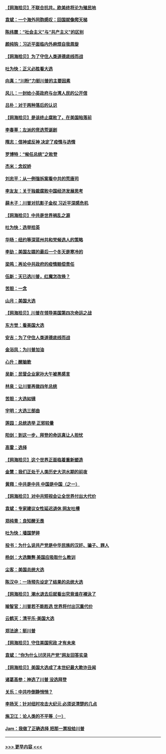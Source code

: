 #### [【网海拾贝】不联合抗共，欧美终将沦为殖民地](../pages/nsc993/n12565068.md?t=11212151) 
#### [袁斌：一个海外同胞感叹：回国就像爬天梯](../pages/nsc993/n12564986.md?t=11212151) 
#### [陈纬霆：“社会主义”与“共产主义”的区别](../pages/nsc993/n12562417.md?t=11212151) 
#### [颜纯钩：习近平面临内外麻烦自我周旋](../pages/nsc993/n12563356.md?t=11212151) 
#### [【网海拾贝】为了守住人类道德底线而战](../pages/nsc993/n12562542.md?t=11212151) 
#### [吐为快：正义必胜看大选](../pages/nsc993/n12561967.md?t=11212151) 
#### [向真：“川粉”力挺川普的主要因素](../pages/nsc993/n12560774.md?t=11212151) 
#### [风儿：一封给小英政府与台湾人民的公开信](../pages/nsc993/n12560581.md?t=11212151) 
#### [吕朴：对于两种落后的认识](../pages/nsc993/n12560492.md?t=11212151) 
#### [【网海拾贝】是该终止腐败了，在美国陷落前](../pages/nsc993/n12559936.md?t=11212151) 
#### [李春草：左派的竞选荒诞剧](../pages/nsc993/n12558380.md?t=11212151) 
#### [隋志：信神或反神 决定了疫情与选情](../pages/nsc993/n12558255.md?t=11212151) 
#### [罗博特：“候任总统”之败登](../pages/nsc993/n12558189.md?t=11212151) 
#### [杰米：念奴娇](../pages/nsc993/n12558174.md?t=11212151) 
#### [刘忠平：从一例强拆案看中共的荒唐司](../pages/nsc993/n12558036.md?t=11212151) 
#### [李友友：关于独裁腐败中国经济发展思考](../pages/nsc993/n12558004.md?t=11212151) 
#### [薛木子：川普对抗影子金权 习近平深感危机](../pages/nsc993/n12557342.md?t=11212151) 
#### [【网海拾贝】中共是世界祸乱之源](../pages/nsc993/n12555353.md?t=11212151) 
#### [吐为快：选举拾英](../pages/nsc993/n12555041.md?t=11212151) 
#### [华旸：纽约等深蓝州共和党候选人的策略](../pages/nsc993/n12554309.md?t=11212151) 
#### [李劼：美国左媒的最后一个冬天是寒冷的](../pages/nsc993/n12552947.md?t=11212151) 
#### [梁鸣：再论中共政府的疫情赔偿责任](../pages/nsc993/n12553012.md?t=11212151) 
#### [伍新：天已选川普，红魔怎改换？](../pages/nsc993/n12552970.md?t=11212151) 
#### [苦胆：一念](../pages/nsc993/n12552957.md?t=11212151) 
#### [山月：美国大选](../pages/nsc993/n12552446.md?t=11212151) 
#### [【网海拾贝】川普在领导美国第四次命运之战](../pages/nsc993/n12551973.md?t=11212151) 
#### [东方觉：看美国大选](../pages/nsc993/n12551647.md?t=11212151) 
#### [安吉：为了守住人类道德底线而战](../pages/nsc993/n12551111.md?t=11212151) 
#### [金浴凤：为川普加油](../pages/nsc993/n12551085.md?t=11212151) 
#### [心升：醒脑歌](../pages/nsc993/n12550984.md?t=11212151) 
#### [吴新：民营企业家孙大午被黑感言](../pages/nsc993/n12550656.md?t=11212151) 
#### [林泉：让川普再做四年总统](../pages/nsc993/n12550640.md?t=11212151) 
#### [苦胆：大选如镜](../pages/nsc993/n12550630.md?t=11212151) 
#### [宇明：大选三部曲](../pages/nsc993/n12550603.md?t=11212151) 
#### [莲园：总统选举 正邪较量](../pages/nsc993/n12550594.md?t=11212151) 
#### [阳剑：到这一步，拜登的命运真让人担忧](../pages/nsc993/n12549093.md?t=11212151) 
#### [高雷：选择](../pages/nsc993/n12549087.md?t=11212151) 
#### [【网海拾贝】这个世界正面临着重新塑造](../pages/nsc993/n12548326.md?t=11212151) 
#### [金慧：我们正处于人类历史大洪水期的前夜](../pages/nsc993/n12547914.md?t=11212151) 
#### [黄翔：中共是中共 中国是中国（之一）](../pages/nsc993/n12547576.md?t=11212151) 
#### [【网海拾贝】对中共短视会让全世界付出大代价](../pages/nsc993/n12546043.md?t=11212151) 
#### [袁斌：专家建议女性延迟退休 网友吐槽](../pages/nsc993/n12545424.md?t=11212151) 
#### [郑纯青：良知醒无畏](../pages/nsc993/n12545394.md?t=11212151) 
#### [吐为快：墙国梦碎](../pages/nsc993/n12545309.md?t=11212151) 
#### [投书：为什么说共产党是中华民族的汉奸、骗子、罪人](../pages/nsc993/n12545089.md?t=11212151) 
#### [杨剑：大选舞弊 美国应吸取什么教训](../pages/nsc993/n12543937.md?t=11212151) 
#### [尘客：美国总统大选](../pages/nsc993/n12543828.md?t=11212151) 
#### [陈汉中：一场预先设定了结果的总统大选](../pages/nsc993/n12543564.md?t=11212151) 
#### [【网海拾贝】潮水退去后就看出究竟谁在裸泳了](../pages/nsc993/n12543321.md?t=11212151) 
#### [喻智官：川普若不能胜选 世界将付出沉重代价](../pages/nsc993/n12541352.md?t=11212151) 
#### [云鹤天：清平乐‧美国大选](../pages/nsc993/n12540916.md?t=11212151) 
#### [郑法途：挺川普](../pages/nsc993/n12540898.md?t=11212151) 
#### [【网海拾贝】守住美国宪政 才有未来](../pages/nsc993/n12540423.md?t=11212151) 
#### [袁斌：“你为什么讨厌共产党”网友回答实录](../pages/nsc993/n12540208.md?t=11212151) 
#### [【网海拾贝】美国大选成了本世纪最大欺诈丑闻](../pages/nsc993/n12538029.md?t=11212151) 
#### [诸葛高参：神选了川普 没选拜登](../pages/nsc993/n12537664.md?t=11212151) 
#### [关乐：中共咋倒静悄悄？](../pages/nsc993/n12537615.md?t=11212151) 
#### [李扬天：针对纽时攻击大纪元 必须说清楚的几点](../pages/nsc993/n12536001.md?t=11212151) 
#### [施卫江：论人类的不平等（一）](../pages/nsc993/n12535700.md?t=11212151) 
#### [Jam：我做了正确选择 把那一票投给川普](../pages/nsc993/n12535743.md?t=11212151) 

----
#### [ >>> 更早内容 <<< ](../indexes/nsc993-earlier.md)
